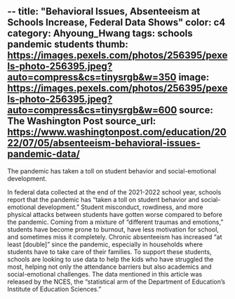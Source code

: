 --
title: "Behavioral Issues, Absenteeism at Schools Increase, Federal Data Shows"
color: c4
category: Ahyoung_Hwang
tags: schools pandemic students
thumb: https://images.pexels.com/photos/256395/pexels-photo-256395.jpeg?auto=compress&cs=tinysrgb&w=350
image: https://images.pexels.com/photos/256395/pexels-photo-256395.jpeg?auto=compress&cs=tinysrgb&w=600
source: The Washington Post
source_url: https://www.washingtonpost.com/education/2022/07/05/absenteeism-behavioral-issues-pandemic-data/
---

The pandemic has taken a toll on student behavior and social-emotional development.
<!--more-->

In federal data collected at the end of the 2021-2022 school year, schools report that the pandemic has “taken a toll on student behavior and social-emotional development.” Student misconduct, rowdiness, and more physical attacks between students have gotten worse compared to before the pandemic. Coming from a mixture of “different traumas and emotions,” students have become prone to burnout, have less motivation for school, and sometimes miss it completely. Chronic absenteeism has increased “at least [double]” since the pandemic, especially in households where students have to take care of their families. To support these students, schools are looking to use data to help the kids who have struggled the most, helping not only the attendance barriers but also academics and social-emotional challenges. The data mentioned in this article was released by the NCES, the “statistical arm of the Department of Education’s Institute of Education Sciences.”

